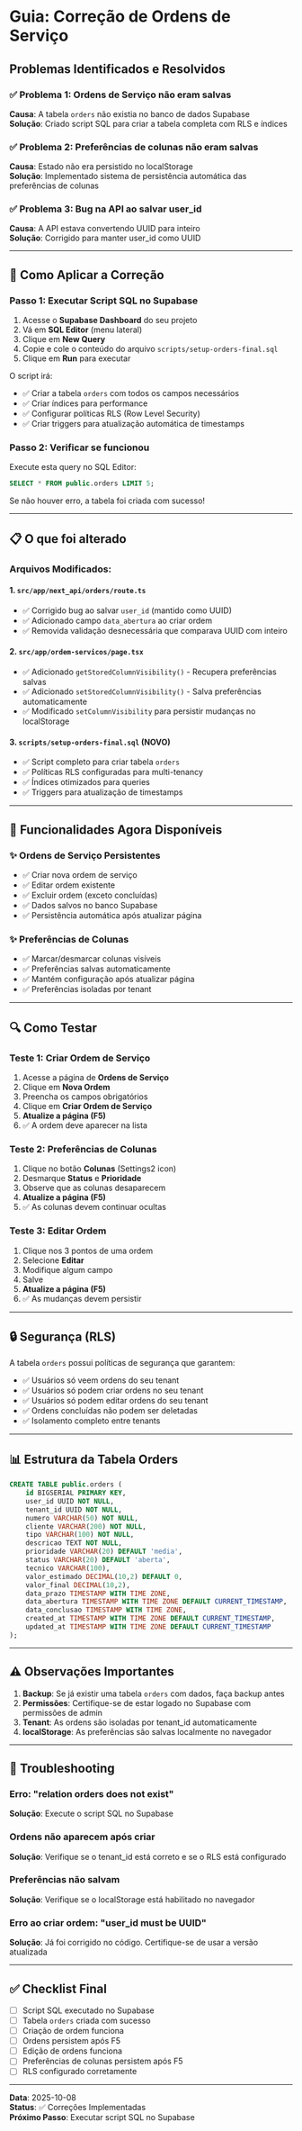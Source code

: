 # Guia: Correção de Ordens de Serviço

## Problemas Identificados e Resolvidos

### ✅ Problema 1: Ordens de Serviço não eram salvas
**Causa**: A tabela `orders` não existia no banco de dados Supabase  
**Solução**: Criado script SQL para criar a tabela completa com RLS e índices

### ✅ Problema 2: Preferências de colunas não eram salvas
**Causa**: Estado não era persistido no localStorage  
**Solução**: Implementado sistema de persistência automática das preferências de colunas

### ✅ Problema 3: Bug na API ao salvar user_id
**Causa**: A API estava convertendo UUID para inteiro  
**Solução**: Corrigido para manter user_id como UUID

---

## 🚀 Como Aplicar a Correção

### Passo 1: Executar Script SQL no Supabase

1. Acesse o **Supabase Dashboard** do seu projeto
2. Vá em **SQL Editor** (menu lateral)
3. Clique em **New Query**
4. Copie e cole o conteúdo do arquivo `scripts/setup-orders-final.sql`
5. Clique em **Run** para executar

O script irá:
- ✅ Criar a tabela `orders` com todos os campos necessários
- ✅ Criar índices para performance
- ✅ Configurar políticas RLS (Row Level Security)
- ✅ Criar triggers para atualização automática de timestamps

### Passo 2: Verificar se funcionou

Execute esta query no SQL Editor:
```sql
SELECT * FROM public.orders LIMIT 5;
```

Se não houver erro, a tabela foi criada com sucesso!

---

## 📋 O que foi alterado

### Arquivos Modificados:

#### 1. `src/app/next_api/orders/route.ts`
- ✅ Corrigido bug ao salvar `user_id` (mantido como UUID)
- ✅ Adicionado campo `data_abertura` ao criar ordem
- ✅ Removida validação desnecessária que comparava UUID com inteiro

#### 2. `src/app/ordem-servicos/page.tsx`
- ✅ Adicionado `getStoredColumnVisibility()` - Recupera preferências salvas
- ✅ Adicionado `setStoredColumnVisibility()` - Salva preferências automaticamente
- ✅ Modificado `setColumnVisibility` para persistir mudanças no localStorage

#### 3. `scripts/setup-orders-final.sql` (NOVO)
- ✅ Script completo para criar tabela `orders`
- ✅ Políticas RLS configuradas para multi-tenancy
- ✅ Índices otimizados para queries
- ✅ Triggers para atualização de timestamps

---

## 🎯 Funcionalidades Agora Disponíveis

### ✨ Ordens de Serviço Persistentes
- ✅ Criar nova ordem de serviço
- ✅ Editar ordem existente
- ✅ Excluir ordem (exceto concluídas)
- ✅ Dados salvos no banco Supabase
- ✅ Persistência automática após atualizar página

### ✨ Preferências de Colunas
- ✅ Marcar/desmarcar colunas visíveis
- ✅ Preferências salvas automaticamente
- ✅ Mantém configuração após atualizar página
- ✅ Preferências isoladas por tenant

---

## 🔍 Como Testar

### Teste 1: Criar Ordem de Serviço
1. Acesse a página de **Ordens de Serviço**
2. Clique em **Nova Ordem**
3. Preencha os campos obrigatórios
4. Clique em **Criar Ordem de Serviço**
5. **Atualize a página (F5)**
6. ✅ A ordem deve aparecer na lista

### Teste 2: Preferências de Colunas
1. Clique no botão **Colunas** (Settings2 icon)
2. Desmarque **Status** e **Prioridade**
3. Observe que as colunas desaparecem
4. **Atualize a página (F5)**
5. ✅ As colunas devem continuar ocultas

### Teste 3: Editar Ordem
1. Clique nos 3 pontos de uma ordem
2. Selecione **Editar**
3. Modifique algum campo
4. Salve
5. **Atualize a página (F5)**
6. ✅ As mudanças devem persistir

---

## 🔒 Segurança (RLS)

A tabela `orders` possui políticas de segurança que garantem:
- ✅ Usuários só veem ordens do seu tenant
- ✅ Usuários só podem criar ordens no seu tenant
- ✅ Usuários só podem editar ordens do seu tenant
- ✅ Ordens concluídas não podem ser deletadas
- ✅ Isolamento completo entre tenants

---

## 📊 Estrutura da Tabela Orders

```sql
CREATE TABLE public.orders (
    id BIGSERIAL PRIMARY KEY,
    user_id UUID NOT NULL,
    tenant_id UUID NOT NULL,
    numero VARCHAR(50) NOT NULL,
    cliente VARCHAR(200) NOT NULL,
    tipo VARCHAR(100) NOT NULL,
    descricao TEXT NOT NULL,
    prioridade VARCHAR(20) DEFAULT 'media',
    status VARCHAR(20) DEFAULT 'aberta',
    tecnico VARCHAR(100),
    valor_estimado DECIMAL(10,2) DEFAULT 0,
    valor_final DECIMAL(10,2),
    data_prazo TIMESTAMP WITH TIME ZONE,
    data_abertura TIMESTAMP WITH TIME ZONE DEFAULT CURRENT_TIMESTAMP,
    data_conclusao TIMESTAMP WITH TIME ZONE,
    created_at TIMESTAMP WITH TIME ZONE DEFAULT CURRENT_TIMESTAMP,
    updated_at TIMESTAMP WITH TIME ZONE DEFAULT CURRENT_TIMESTAMP
);
```

---

## ⚠️ Observações Importantes

1. **Backup**: Se já existir uma tabela `orders` com dados, faça backup antes
2. **Permissões**: Certifique-se de estar logado no Supabase com permissões de admin
3. **Tenant**: As ordens são isoladas por tenant_id automaticamente
4. **localStorage**: As preferências são salvas localmente no navegador

---

## 🐛 Troubleshooting

### Erro: "relation orders does not exist"
**Solução**: Execute o script SQL no Supabase

### Ordens não aparecem após criar
**Solução**: Verifique se o tenant_id está correto e se o RLS está configurado

### Preferências não salvam
**Solução**: Verifique se o localStorage está habilitado no navegador

### Erro ao criar ordem: "user_id must be UUID"
**Solução**: Já foi corrigido no código. Certifique-se de usar a versão atualizada

---

## ✅ Checklist Final

- [ ] Script SQL executado no Supabase
- [ ] Tabela `orders` criada com sucesso
- [ ] Criação de ordem funciona
- [ ] Ordens persistem após F5
- [ ] Edição de ordens funciona
- [ ] Preferências de colunas persistem após F5
- [ ] RLS configurado corretamente

---

**Data**: 2025-10-08  
**Status**: ✅ Correções Implementadas  
**Próximo Passo**: Executar script SQL no Supabase
